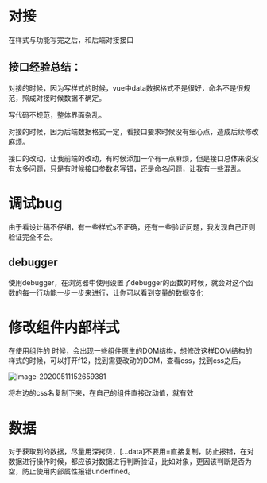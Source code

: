 # 对接

在样式与功能写完之后，和后端对接接口

## 接口经验总结：

对接的时候，因为写样式的时候，vue中data数据格式不是很好，命名不是很规范，照成对接时候数据不确定。

写代码不规范，整体界面杂乱。

对接的时候，因为后端数据格式一定，看接口要求时候没有细心点，造成后续修改麻烦。

接口的改动，让我前端的改动，有时候添加一个有一点麻烦，但是接口总体来说没有太多问题，只是有时候接口参数老写错，还是命名问题，让我有一些混乱。



# 调试bug

由于看设计稿不仔细，有一些样式s不正确，还有一些验证问题，我发现自己正则验证完全不会。

## debugger

使用debugger，在浏览器中使用设置了debugger的函数的时候，就会对这个函数的每一行功能一步一步来进行，让你可以看到变量的数据变化

# 修改组件内部样式

在使用组件的 时候，会出现一些组件原生的DOM结构，想修改这样DOM结构的样式的时候，可以打开f12，找到需要改动的DOM，查看css，找到css之后，

![image-20200511152659381](C:\Users\HL\AppData\Roaming\Typora\typora-user-images\image-20200511152659381.png)

将右边的css名复制下来，在自己的组件直接改动值，就有效

# 数据

对于获取到的数据，尽量用深拷贝，[...data]不要用=直接复制，防止报错，在对数据进行操作时候，都应该对数据进行判断验证，比如对象，更因该判断是否为空，防止使用内部属性报错underfined。

